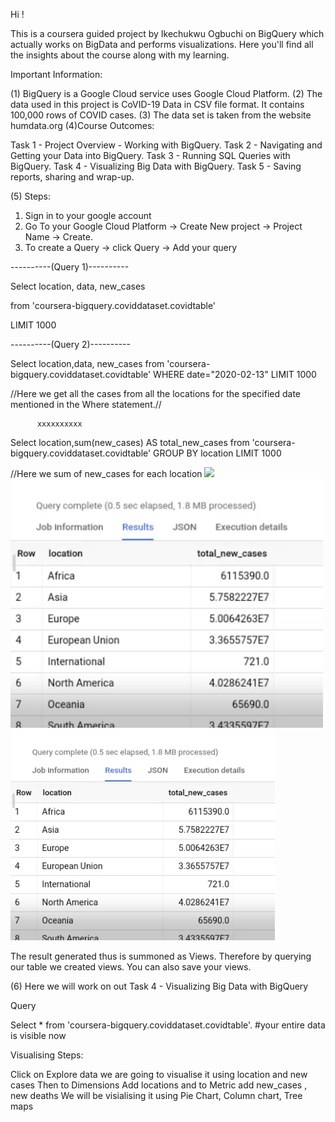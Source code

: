 Hi !

This is a coursera guided  project by Ikechukwu Ogbuchi on BigQuery which actually works on BigData and performs visualizations.
Here you'll find all the insights about the course along with my learning. 


Important Information:

(1)  BigQuery is a Google Cloud service uses Google Cloud Platform.
(2) The data used in this project is CoVID-19 Data in CSV file format. It contains 100,000 rows of COVID cases.
(3) The data set is taken from the website humdata.org
(4)Course Outcomes:

Task 1 - Project Overview - Working with BigQuery.
Task 2 - Navigating and Getting your Data into BigQuery.
Task 3 - Running SQL Queries with BigQuery.
Task 4 - Visualizing Big Data with BigQuery.
Task 5 - Saving reports, sharing and wrap-up.

(5) Steps:

1. Sign in to your google account
2. Go To your Google Cloud Platform -> Create New project -> Project Name -> Create.
3. To create a Query -> click Query -> Add your query 
           
----------(Query 1)----------
           
Select location, data, new_cases

from 'coursera-bigquery.coviddataset.covidtable'

LIMIT 1000

----------(Query 2)----------
           
Select location,data, new_cases
from 'coursera-bigquery.coviddataset.covidtable'
WHERE date="2020-02-13"
LIMIT 1000

//Here we get all the cases from all the locations for the specified date mentioned in the Where statement.//

          xxxxxxxxxx
          
           
Select location,sum(new_cases) AS total_new_cases
from 'coursera-bigquery.coviddataset.covidtable'
GROUP BY location
LIMIT 1000

//Here we sum of new_cases for each location
![](image1.png)
<img src="images/image1.png" width="500" /> ![](images/image1.png)

The result generated thus is summoned as Views.
Therefore by querying our table we created views. You can also save your views.





(6) Here we will work on out Task 4 - Visualizing Big Data with BigQuery



Query

Select *
from 'coursera-bigquery.coviddataset.covidtable'.  #your entire data is visible now

Visualising Steps:


Click on Explore data 
we are going to visualise it using location and new cases 
Then to Dimensions Add locations 
and to Metric add new_cases , new deaths
We will be visialising it using Pie Chart, Column chart, Tree maps








           
      
















